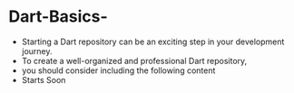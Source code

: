 # Dart-Basics-

*   Starting a Dart repository can be an exciting step in your development journey. 
*   To create a well-organized and professional Dart repository,
*   you should consider including the following content
*    Starts Soon 
